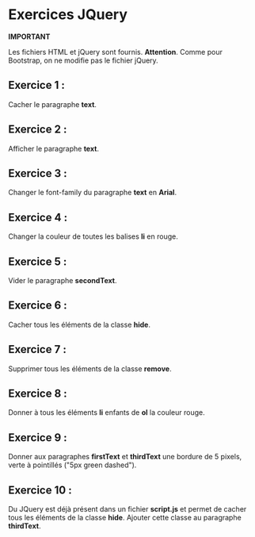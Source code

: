 # Exercices JQuery

**IMPORTANT**

Les fichiers HTML et jQuery sont fournis. **Attention**. Comme pour Bootstrap, on ne modifie pas le fichier jQuery.

## Exercice 1 :

Cacher le paragraphe **text**.

## Exercice 2 :

Afficher le paragraphe **text**.

## Exercice 3 :

Changer le font-family du paragraphe **text** en **Arial**.

## Exercice 4 :

Changer la couleur de toutes les balises **li** en rouge.

## Exercice 5 :

Vider le paragraphe **secondText**.

## Exercice 6 :

Cacher tous les éléments de la classe **hide**.

## Exercice 7 :

Supprimer tous les éléments de la classe **remove**.

## Exercice 8 :

Donner à tous les éléments **li** enfants de **ol** la couleur rouge.

## Exercice 9 :

Donner aux paragraphes **firstText** et **thirdText** une bordure de 5 pixels, verte à pointillés ("5px green dashed").

## Exercice 10 :

Du JQuery est déjà présent dans un fichier **script.js** et permet de cacher tous les éléments de la classe **hide**. Ajouter cette classe au paragraphe **thirdText**.
